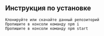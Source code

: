 Инструкция по установке
-----------------------------------

    Клонируйте или скачайте данный репозиторий
    Пропишите в консоли команду npm i
    Пропишите в консоли команду npm start